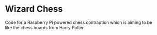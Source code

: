 # Wizard Chess

Code for a Raspberry Pi powered chess contraption which is aiming to be like the chess boards from Harry Potter.

